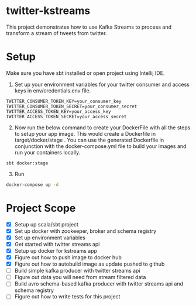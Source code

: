 # twitter-kstreams
This project demonstrates how to use Kafka Streams to process and transform a stream of tweets from twitter.

# Setup
Make sure you have sbt installed or open project using Intellij IDE.

1. Set up your environment variables for your twitter consumer and access keys in env/credentials.env file.
```
TWITTER_CONSUMER_TOKEN_KEY=your_consumer_key
TWITTER_CONSUMER_TOKEN_SECRET=your_consumer_secret
TWITTER_ACCESS_TOKEN_KEY=your_access_key
TWITTER_ACCESS_TOKEN_SECRET=your_access_secret
```

2. Now run the below command to create your DockerFile with all the steps to setup your app image.
This would create a Dockerfile in target/docker/stage . You can use the generated Dockerfile in conjunction
with the docker-compose.yml file to build your images and run your containers locally.
```
sbt docker:stage
```

3. Run
```bash
docker-compose up -d
```

# Project Scope
- [x] Setup up scala/sbt project
- [x] Set up docker with zookeeper, broker and schema registry
- [x] Set up environment variables
- [x] Get started with twitter streams api
- [x] Setup up docker for kstreams app
- [x] Figure out how to push image to docker hub
- [x] Figure out how to autobuild image as update pushed to github
- [ ] Build simple kafka producer with twitter streams api
- [ ] Figure out data you will need from stream filtered data
- [ ] Build avro schema-based kafka producer with twitter streams api and schema registry
- [ ] Figure out how to write tests for this project